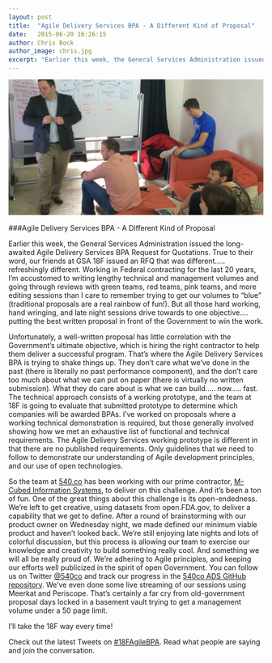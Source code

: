 ```yaml
---
layout: post
title:  "Agile Delivery Services BPA - A Different Kind of Proposal"
date:   2015-06-20 16:26:15
author: Chris Bock
author_image: chris.jpg
excerpt: "Earlier this week, the General Services Administration issued the long-awaited [Agile Delivery Services BPA Request for Quotations](https://18f.gsa.gov/2015/06/15/agile-bpa-is-here/).  True to their word, our friends at GSA 18F issued an RFQ that was different….. refreshingly different."
---
```


![HEADER IMAGE](/assets/blog/ads-blog/ADS_Team.jpg)

###Agile Delivery Services BPA - A Different Kind of Proposal

Earlier this week, the General Services Administration issued the long-awaited Agile Delivery Services BPA Request for Quotations.  True to their word, our friends at GSA 18F issued an RFQ that was different….. refreshingly different.  Working in Federal contracting for the last 20 years, I’m accustomed to writing lengthy technical and management volumes and going through reviews with green teams, red teams, pink teams, and more editing sessions than I care to remember trying to get our volumes to “blue” (traditional proposals are a real rainbow of fun!).  But all those hard working, hand wringing, and late night sessions drive towards to one objective…. putting the best written proposal in front of the Government to win the work.

Unfortunately, a well-written proposal has little correlation with the Government’s ultimate objective, which is hiring the right contractor to help them deliver a successful program.  That’s where the Agile Delivery Services BPA is trying to shake things up.  They don’t care what we’ve done in the past (there is literally no past performance component), and the don’t care too much about what we can put on paper (there is virtually no written submission).  What they do care about is what we can build….. now….. fast.  The technical approach consists of a working prototype, and the team at 18F is going to evaluate that submitted prototype to determine which companies will be awarded BPAs.  I’ve worked on proposals where a working technical demonstration is required, but those generally involved showing how we met an exhaustive list of functional and technical requirements.  The Agile Delivery Services working prototype is different in that there are no published requirements.  Only guidelines that we need to follow to demonstrate our understanding of Agile development principles, and our use of open technologies.

So the team at [540.co](http://540.co/) has been working with our prime contractor, [M-Cubed Information Systems](http://www.mcubedinfo.com/), to deliver on this challenge.  And it’s been a ton of fun.  One of the great things about this challenge is its open-endedness.  We’re left to get creative, using datasets from open.FDA.gov, to deliver a capability that we get to define.  After a round of brainstorming with our product owner on Wednesday night, we made defined our minimum viable product and haven’t looked back.  We’re still enjoying late nights and lots of colorful discussion, but this process is allowing our team to exercise our knowledge and creativity to build something really cool.  And something we will all be really proud of.  We’re adhering to Agile principles, and keeping our efforts well publicized in the spirit of open Government.  You can follow us on Twitter [@540co](https://twitter.com/540co?lang=en) and track our progress in the [540co ADS GitHub repository](https://github.com/540co/ads-bpa).  We’ve even done some live streaming of our sessions using Meerkat and Periscope.  That’s certainly a far cry from old-government proposal days locked in a basement vault trying to get a management volume under a 50 page limit.

I’ll take the 18F way every time!

Check out the latest Tweets on [#18FAgileBPA](https://twitter.com/search?q=%2318fagilebpa&src=tyah&lang=en). Read what people are saying and join the conversation.
